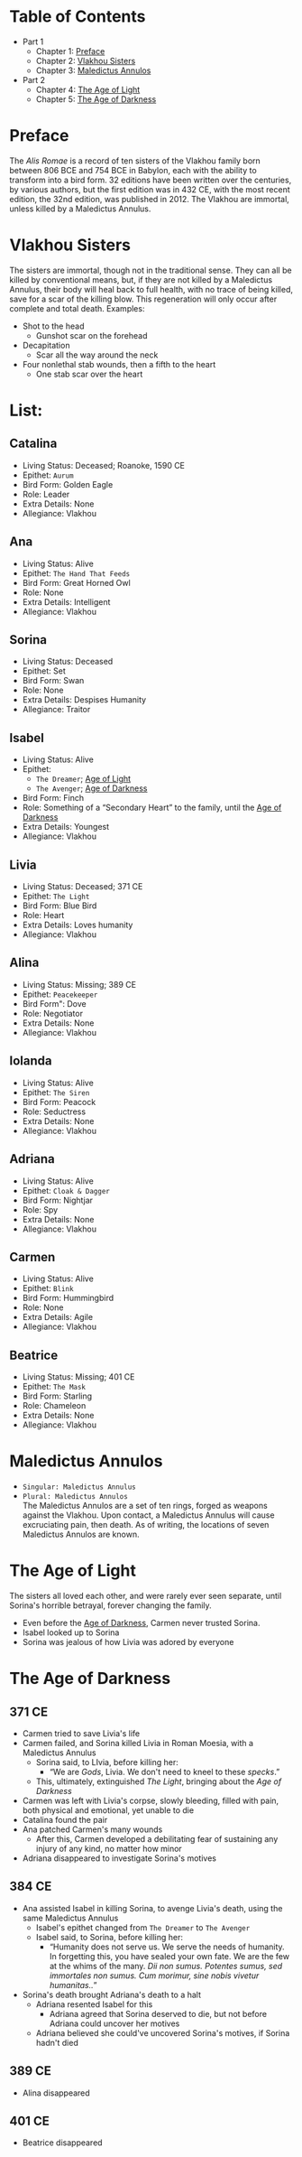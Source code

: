 # Table of Contents
- Part 1
	- Chapter 1: [Preface](#preface)
	- Chapter 2: [Vlakhou Sisters](#vlakhou-sisters)
	- Chapter 3: [Maledictus Annulos](#maledictus-annulos)
- Part 2
	- Chapter 4: [The Age of Light](#the-age-of-light)
	- Chapter 5: [The Age of Darkness](#the-age-of-darkness)
# Preface
The _Alis Romae_ is a record of ten sisters of the Vlakhou family born between 806 BCE and 754 BCE in Babylon, each with the ability to transform into a bird form. 32 editions have been written over the centuries, by various authors, but the first edition was in 432 CE, with the most recent edition, the 32nd edition, was published in 2012. The Vlakhou are immortal, unless killed by a Maledictus Annulus.
# Vlakhou Sisters
The sisters are immortal, though not in the traditional sense. They can all be killed by conventional means, but, if they are not killed by a Maledictus Annulus, their body will heal back to full health, with no trace of being killed, save for a scar of the killing blow. This regeneration will only occur after complete and total death.
Examples:
- Shot to the head
	- Gunshot scar on the forehead
- Decapitation
	- Scar all the way around the neck
- Four nonlethal stab wounds, then a fifth to the heart
	- One stab scar over the heart
# List:
## Catalina
- Living Status: Deceased; Roanoke, 1590 CE
- Epithet: `Aurum`
- Bird Form: Golden Eagle
- Role: Leader
- Extra Details: None
- Allegiance: Vlakhou
## Ana
- Living Status: Alive
- Epithet: `The Hand That Feeds`
- Bird Form: Great Horned Owl
- Role: None
- Extra Details: Intelligent
- Allegiance: Vlakhou
## Sorina
- Living Status: Deceased
- Epithet: Set
- Bird Form: Swan
- Role: None
- Extra Details: Despises Humanity
- Allegiance: Traitor
## Isabel
- Living Status: Alive
- Epithet:
	- `The Dreamer`; [Age of Light](#the-age-of-light)
	- `The Avenger`; [Age of Darkness](#the-age-of-darkness)
- Bird Form: Finch
- Role: Something of a “Secondary Heart” to the family, until the [Age of Darkness](#the-age-of-darkness)
- Extra Details: Youngest
- Allegiance: Vlakhou
## Livia
- Living Status: Deceased; 371 CE
- Epithet: `The Light`
- Bird Form: Blue Bird
- Role: Heart
- Extra Details: Loves humanity
- Allegiance: Vlakhou
## Alina
- Living Status: Missing; 389 CE
- Epithet: `Peacekeeper`
- Bird Form": Dove
- Role: Negotiator
- Extra Details: None
- Allegiance: Vlakhou
## Iolanda
- Living Status: Alive
- Epithet: `The Siren`
- Bird Form: Peacock
- Role: Seductress
- Extra Details: None
- Allegiance: Vlakhou
## Adriana
- Living Status: Alive
- Epithet: `Cloak & Dagger`
- Bird Form: Nightjar
- Role: Spy
- Extra Details: None
- Allegiance: Vlakhou
## Carmen
- Living Status: Alive
- Epithet: `Blink`
- Bird Form: Hummingbird
- Role: None
- Extra Details: Agile
- Allegiance: Vlakhou
## Beatrice
- Living Status: Missing; 401 CE
- Epithet: `The Mask`
- Bird Form: Starling
- Role: Chameleon
- Extra Details: None
- Allegiance: Vlakhou
# Maledictus Annulos
- `Singular: Maledictus Annulus`
- `Plural: Maledictus Annulos`\
The Maledictus Annulos are a set of ten rings, forged as weapons against the Vlakhou. Upon contact, a Maledictus Annulus will cause excruciating pain, then death. As of writing, the locations of seven Maledictus Annulos are known.
# The Age of Light
The sisters all loved each other, and were rarely ever seen separate, until Sorina's horrible betrayal, forever changing the family.
- Even before the [Age of Darkness](#the-age-of-darkness), Carmen never trusted Sorina.
- Isabel looked up to Sorina
- Sorina was jealous of how Livia was adored by everyone
# The Age of Darkness
## 371 CE
- Carmen tried to save Livia's life
- Carmen failed, and Sorina killed Livia in Roman Moesia, with a Maledictus Annulus
	- Sorina said, to LIvia, before killing her:
		- “We are _Gods_, Livia. We don't need to kneel to these _specks_.”
	- This, ultimately, extinguished _The Light_, bringing about the _Age of Darkness_
- Carmen was left with Livia's corpse, slowly bleeding, filled with pain, both physical and emotional, yet unable to die
- Catalina found the pair
- Ana patched Carmen's many wounds
	- After this, Carmen developed a debilitating fear of sustaining any injury of any kind, no matter how minor
- Adriana disappeared to investigate Sorina's motives
## 384 CE
- Ana assisted Isabel in killing Sorina, to avenge Livia's death, using the same Maledictus Annulus
	- Isabel's epithet changed from `The Dreamer` to `The Avenger`
	- Isabel said, to Sorina, before killing her:
		- “Humanity does not serve us. We serve the needs of humanity. In forgetting this, you have sealed your own fate. We are the few at the whims of the many. _Dii non sumus. Potentes sumus, sed immortales non sumus. Cum morimur, sine nobis vivetur humanitas.._”
- Sorina's death brought Adriana's death to a halt
	- Adriana resented Isabel for this
		- Adriana agreed that Sorina deserved to die, but not before Adriana could uncover her motives
	- Adriana believed she could've uncovered Sorina's motives, if Sorina hadn't died
## 389 CE
- Alina disappeared
## 401 CE
- Beatrice disappeared